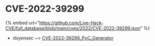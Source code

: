# CVE-2022-39299
{% embed url="https://github.com/Live-Hack-CVE/full_database/blob/main/cves/2022/CVE-2022-39299.json" %}

* doyensec ~> [CVE-2022-39299_PoC_Generator](https://www.alice-snow.ru/2022/database/cve-2022-39299/cve-2022-39299_poc_generator-doyensec)